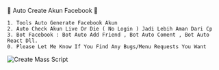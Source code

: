 🌟 Auto Create Akun Facebook 🌟

```
1. Tools Auto Generate Facebook Akun
2. Auto Check Akun Live Or Die ( No Login ) Jadi Lebih Aman Dari Cp
3. Bot Facebook : Bot Auto Add Friend , Bot Auto Coment , Bot Auto React Dll.
0. Please Let Me Know If You Find Any Bugs/Menu Requests You Want
```
![Create Mass Script](image/)
